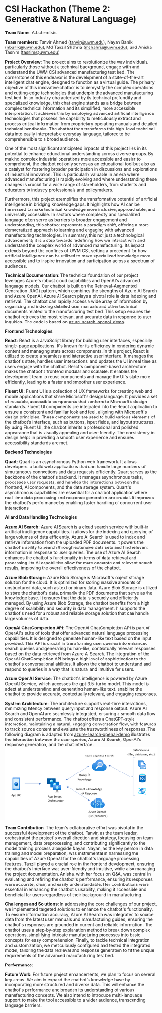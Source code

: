 # CSI Hackathon (Theme 2: Generative & Natural Language) 

**Team Name**: A.I.chemists 

**Team members**: Tanvir Ahmed (tanvir@uwm.edu), Nayan Banik (nbanik@uwm.edu), Md Tanzil Shahria (mshahria@uwm.edu), and Anisha Tasnim (tasnim@uwm.edu) 

**Project Overview**: The project aims to revolutionize the way individuals, particularly those without a technical background, engage with and understand the UWM CSI advanced manufacturing test bed. The cornerstone of this endeavor is the development of a state-of-the-art intelligent chat engine, designed to function as a virtual guide.
The primary objective of this innovative chatbot is to demystify the complex operations and cutting-edge technologies that underpin the advanced manufacturing test bed. In an industry characterized by its technical profundity and specialized knowledge, this chat engine stands as a bridge between complex technical information and its simplified, more accessible interpretation. It achieves this by employing advanced artificial intelligence technologies that possess the capability to meticulously extract and process critical information from proprietary operating manuals and detailed technical handbooks. The chatbot then transforms this high-level technical data into easily interpretable everyday language, tailored to be comprehensible to a broad audience.

One of the most significant anticipated impacts of this project lies in its potential to enhance educational understanding across diverse groups. By making complex industrial operations more accessible and easier to comprehend, the chatbot not only serves as an educational tool but also as a catalyst for fostering broader participation in discussions and explorations of industrial innovation. This is particularly valuable in an era where advanced manufacturing is rapidly evolving and where understanding these changes is crucial for a wide range of stakeholders, from students and educators to industry professionals and policymakers.

Furthermore, this project exemplifies the transformative potential of artificial intelligence in bridging knowledge gaps. It highlights how AI can be harnessed to make technical knowledge more inclusive, approachable, and universally accessible. In sectors where complexity and specialized language often serve as barriers to broader engagement and understanding, this chatbot represents a paradigm shift, offering a more democratized approach to learning and engaging with advanced manufacturing technologies. In summary, this not just a technological advancement; it is a step towards redefining how we interact with and understand the complex world of advanced manufacturing. Its impact extends beyond the confines of UWM CSI, setting a precedent for how artificial intelligence can be utilized to make specialized knowledge more accessible and to inspire innovation and participation across a spectrum of audiences.

**Technical Documentation**: The technical foundation of our project leverages Azure's robust cloud capabilities and OpenAI's advanced language models. Our chatbot is built on the Retrieval-Augmented Generation (RAG) pattern, which combines the strengths of Azure AI Search and Azure OpenAI. Azure AI Search plays a pivotal role in data indexing and retrieval. The chatbot can rapidly access a wide array of information by organizing and indexing detailed user manuals and other technical documents related to the manufacturing test bed. This setup ensures the chatbot retrieves the most relevant and accurate data in response to user inquiries. The code is based on [azure-search-openai-demo](https://github.com/Azure-Samples/azure-search-openai-demo).

  **Frontend Technologies**

**React**: React is a JavaScript library for building user interfaces, especially single-page applications. It's known for its efficiency in rendering dynamic content and managing state across components. In this project, React is utilized to create a seamless and interactive user interface. It manages the chatbot's state, handles user interactions, and updates the UI in real time as users engage with the chatbot. React's component-based architecture makes the chatbot's frontend modular and scalable. It enables the development team to reuse components and manage the UI's state more efficiently, leading to a faster and smoother user experience.

**Fluent UI**: Fluent UI is a collection of UX frameworks for creating web and mobile applications that share Microsoft's design language. It provides a set of reusable, accessible components that conform to Microsoft’s design standards. Fluent UI components are integrated into the React application to ensure a consistent and familiar look and feel, aligning with Microsoft's design principles. These components are used to build various elements of the chatbot's interface, such as buttons, input fields, and layout structures. By using Fluent UI, the chatbot inherits a professional and polished appearance that is visually appealing and user-friendly. The consistency in design helps in providing a smooth user experience and ensures accessibility standards are met.

  **Backend Technologies**
  
**Quart**: Quart is an asynchronous Python web framework. It allows developers to build web applications that can handle large numbers of simultaneous connections and data requests efficiently. Quart serves as the backbone of the chatbot's backend. It manages asynchronous tasks, processes user requests, and handles the interactions between the frontend, AI components, and the data storage system. Quart's asynchronous capabilities are essential for a chatbot application where real-time data processing and response generation are crucial. It improves the chatbot's performance by enabling faster handling of concurrent user interactions.

  **AI and Data Handling Technologies**
  
**Azure AI Search**: Azure AI Search is a cloud search service with built-in artificial intelligence capabilities. It allows for the indexing and querying of large volumes of data efficiently. Azure AI Search is used to index and retrieve information from the uploaded PDF documents. It powers the chatbot's ability to search through extensive data sets and find relevant information in response to user queries. The use of Azure AI Search enhances the chatbot's functionality in terms of data retrieval and processing. Its AI capabilities allow for more accurate and relevant search results, improving the overall effectiveness of the chatbot.

**Azure Blob Storage**: Azure Blob Storage is Microsoft's object storage solution for the cloud. It is optimized for storing massive amounts of unstructured data, such as text or binary data. Azure Blob Storage is utilized to store the chatbot's data, primarily the PDF documents that serve as the knowledge base. It ensures that the data is securely and efficiently managed. By using Azure Blob Storage, the chatbot benefits from a high degree of scalability and security in data management. It supports the chatbot's need for a robust and reliable storage solution that can handle large volumes of data.

**OpenAI ChatCompletion API**: The OpenAI ChatCompletion API is part of OpenAI's suite of tools that offer advanced natural language processing capabilities. It is designed to generate human-like text based on the input provided. This API is crucial in transforming user queries into enhanced search queries and generating human-like, contextually relevant responses based on the data retrieved from Azure AI Search. The integration of the OpenAI ChatCompletion API brings a high level of sophistication to the chatbot's conversational abilities. It allows the chatbot to understand and respond to queries in a way that is natural and intuitive for users.

**Azure OpenAI Service**: The chatbot's intelligence is powered by Azure OpenAI Service, which accesses the gpt-3.5-turbo model. This model is adept at understanding and generating human-like text, enabling the chatbot to provide accurate, contextually relevant, and engaging responses. 

**System Architecture**: The architecture supports real-time interactions, minimizing latency between query input and response output. Azure AI Search and OpenAI are seamlessly integrated, ensuring a smooth data flow and consistent performance. The chatbot offers a ChatGPT-style interaction, maintaining a natural, engaging conversation flow, with features to track source content and evaluate the trustworthiness of responses. The following diagram is adapted from [azure-search-openai-demo](https://github.com/Azure-Samples/azure-search-openai-demo) illustrates the interaction between the user queries, Azure AI Search, OpenAI's response generation, and the chat interface. ![System Architecture ](docs/appcomponents.png)

**Team Contribution**: The team's collaborative effort was pivotal in the successful development of the chatbot. Tanvir, as the team leader, orchestrated the project's overall direction and strategy, focusing on team management, data preprocessing, and contributing significantly to the model training process alongside Nayan. Nayan, as the key person in data training and model preparation, was instrumental in harnessing the capabilities of Azure OpenAI for the chatbot's language processing features. Tanzil played a crucial role in the frontend development, ensuring the chatbot's interface was user-friendly and intuitive, while also managing the project documentation. Anisha, with her focus on Q&A, was central in evaluating and refining the chatbot's performance, ensuring its responses were accurate, clear, and easily understandable. Her contributions were essential in enhancing the chatbot's usability, making it accessible and beneficial for users regardless of their background in manufacturing. 

**Challenges and Solutions**: In addressing the core challenges of our project, we implemented targeted solutions to enhance the chatbot's functionality. To ensure information accuracy, Azure AI Search was integrated to source data from the latest user manuals and manufacturing guides, ensuring the chatbot's responses are grounded in current and reliable information. The chatbot uses a step-by-step explanation method to break down complex operations, simplifying intricate manufacturing processes into basic concepts for easy comprehension. Finally, to tackle technical integration and customization, we meticulously configured and tested the integrated model, tailoring the data retrieval and response generation to fit the unique requirements of the advanced manufacturing test bed. 

**Performance**:  

**Future Work**: For future project enhancements, we plan to focus on several key areas. We aim to expand the chatbot's knowledge base by incorporating more structured and diverse data. This will enhance the chatbot's performance and broaden its understanding of various manufacturing concepts. We also intend to introduce multi-language support to make the tool accessible to a wider audience, transcending language barriers. 

